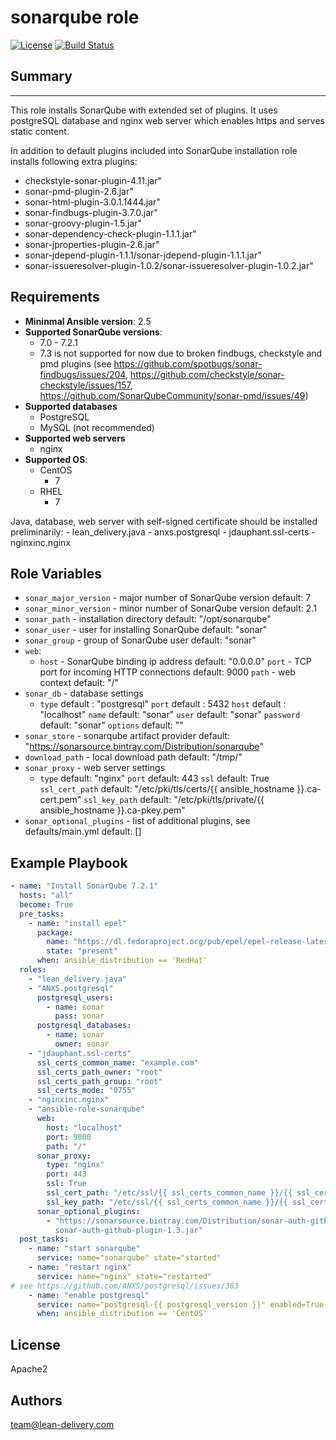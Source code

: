sonarqube role
=========
[![License](https://img.shields.io/badge/license-Apache-green.svg?style=flat)](https://raw.githubusercontent.com/lean-delivery/ansible-role-sonarqube/master/LICENSE)
[![Build Status](https://travis-ci.org/lean-delivery/ansible-role-sonarqube.svg?branch=master)](https://travis-ci.org/lean-delivery/ansible-role-sonarqube)

## Summary
--------------

This role installs SonarQube with extended set of plugins. It uses postgreSQL database and nginx web server which enables https and serves static content.

In addition to default plugins included into SonarQube installation role installs following extra plugins:
  - checkstyle-sonar-plugin-4.11.jar"
  - sonar-pmd-plugin-2.6.jar"
  - sonar-html-plugin-3.0.1.1444.jar"
  - sonar-findbugs-plugin-3.7.0.jar"
  - sonar-groovy-plugin-1.5.jar"
  - sonar-dependency-check-plugin-1.1.1.jar"
  - sonar-jproperties-plugin-2.6.jar"
  - sonar-jdepend-plugin-1.1.1/sonar-jdepend-plugin-1.1.1.jar"
  - sonar-issueresolver-plugin-1.0.2/sonar-issueresolver-plugin-1.0.2.jar"


Requirements
--------------

 - **Mininmal Ansible version**: 2.5
 - **Supported SonarQube versions**:
   - 7.0 - 7.2.1
   - 7.3 is not supported for now due to broken findbugs, checkstyle and pmd plugins (see https://github.com/spotbugs/sonar-findbugs/issues/204, https://github.com/checkstyle/sonar-checkstyle/issues/157, https://github.com/SonarQubeCommunity/sonar-pmd/issues/49)
 - **Supported databases**
   - PostgreSQL
   - MySQL (not recommended)
 - **Supported web servers**
   - nginx 
 - **Supported OS**:
   - CentOS
     - 7
   - RHEL
     - 7

Java, database, web server with self-signed certificate should be installed preliminarily:
    - lean_delivery.java
    - anxs.postgresql
    - jdauphant.ssl-certs
    - nginxinc.nginx


Role Variables
--------------

  - `sonar_major_version` - major number of SonarQube version
    default: 7
  - `sonar_minor_version` - minor number of SonarQube version
    default: 2.1
  - `sonar_path` - installation directory
    default: "/opt/sonarqube"
  - `sonar_user` - user for installing SonarQube
    default: "sonar"
  - `sonar_group` - group of SonarQube user
    default: "sonar"
  - `web`:
      - `host` - SonarQube binding ip address
        default: "0.0.0.0"
        `port` - TCP port for incoming HTTP connections
        default: 9000
        `path` - web context
        default: "/"
  - `sonar_db` - database settings
      - `type` 
        default : "postgresql"
        `port`
        default : 5432
        `host`
        default : "localhost"
        `name`
        default: "sonar"
        `user`
        default: "sonar"
        `password`
        default: "sonar"
        `options`
        default: ""
  - `sonar_store` - sonarqube artifact provider
    default: "https://sonarsource.bintray.com/Distribution/sonarqube"
  - `download_path` - local download path
    default: "/tmp/"
  - `sonar_proxy` - web server settings
      - `type`
        default: "nginx"
        `port`
        default: 443
        `ssl`
        default: True
        `ssl_cert_path`
        default: "/etc/pki/tls/certs/{{ ansible_hostname }}.ca-cert.pem"
        `ssl_key_path`
        default: "/etc/pki/tls/private/{{ ansible_hostname }}.ca-pkey.pem"
  - `sonar_optional_plugins` - list of additional plugins, see defaults/main.yml 
    default: []

Example Playbook
----------------
```yaml
- name: "Install SonarQube 7.2.1"
  hosts: "all"
  become: True
  pre_tasks:
    - name: "install epel"
      package:
        name: "https://dl.fedoraproject.org/pub/epel/epel-release-latest-7.noarch.rpm"
        state: "present"
      when: ansible_distribution == 'RedHat'
  roles:
    - "lean_delivery.java"
    - "ANXS.postgresql"
      postgresql_users:
        - name: sonar
          pass: sonar
      postgresql_databases:
        - name: sonar
          owner: sonar
    - "jdauphant.ssl-certs"
      ssl_certs_common_name: "example.com"
      ssl_certs_path_owner: "root"
      ssl_certs_path_group: "root"
      ssl_certs_mode: "0755"
    - "nginxinc.nginx"
    - "ansible-role-sonarqube"
      web:
        host: "localhost"
        port: 9000
        path: "/" 
      sonar_proxy:
        type: "nginx"
        port: 443
        ssl: True
        ssl_cert_path: "/etc/ssl/{{ ssl_certs_common_name }}/{{ ssl_certs_common_name }}.pem"
        ssl_key_path: "/etc/ssl/{{ ssl_certs_common_name }}/{{ ssl_certs_common_name }}.key"
      sonar_optional_plugins:
        - "https://sonarsource.bintray.com/Distribution/sonar-auth-github-plugin/\
          sonar-auth-github-plugin-1.3.jar"
  post_tasks:
    - name: "start sonarqube"
      service: name="sonarqube" state="started"
    - name: "restart nginx"
      service: name="nginx" state="restarted"
# see https://github.com/ANXS/postgresql/issues/363
    - name: "enable postgresql"
      service: name="postgresql-{{ postgresql_version }}" enabled=True
      when: ansible_distribution == 'CentOS'
```

## License

Apache2

## Authors

team@lean-delivery.com
